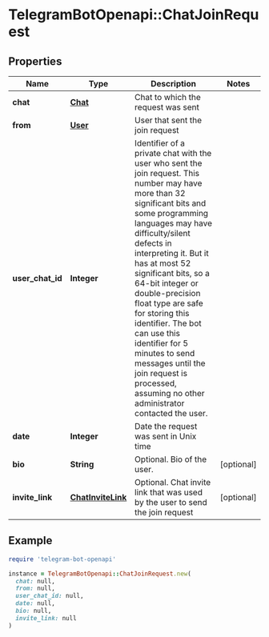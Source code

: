 # TelegramBotOpenapi::ChatJoinRequest

## Properties

| Name | Type | Description | Notes |
| ---- | ---- | ----------- | ----- |
| **chat** | [**Chat**](Chat.md) | Chat to which the request was sent |  |
| **from** | [**User**](User.md) | User that sent the join request |  |
| **user_chat_id** | **Integer** | Identifier of a private chat with the user who sent the join request. This number may have more than 32 significant bits and some programming languages may have difficulty/silent defects in interpreting it. But it has at most 52 significant bits, so a 64-bit integer or double-precision float type are safe for storing this identifier. The bot can use this identifier for 5 minutes to send messages until the join request is processed, assuming no other administrator contacted the user. |  |
| **date** | **Integer** | Date the request was sent in Unix time |  |
| **bio** | **String** | Optional. Bio of the user. | [optional] |
| **invite_link** | [**ChatInviteLink**](ChatInviteLink.md) | Optional. Chat invite link that was used by the user to send the join request | [optional] |

## Example

```ruby
require 'telegram-bot-openapi'

instance = TelegramBotOpenapi::ChatJoinRequest.new(
  chat: null,
  from: null,
  user_chat_id: null,
  date: null,
  bio: null,
  invite_link: null
)
```

